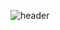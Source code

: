 

![header](https://capsule-render.vercel.app/api?type=Soft&color=E6DFF8&height=250&section=header&text=minjeong😀&fontColor=363636&fontSize=90)

<div align = "center">

